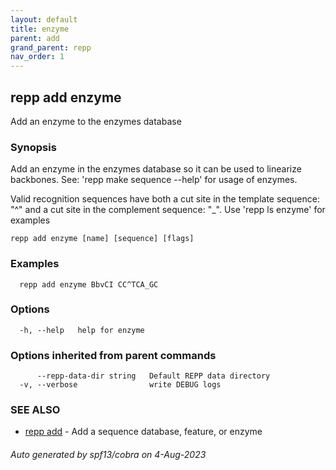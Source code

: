 ```yaml
---
layout: default
title: enzyme
parent: add
grand_parent: repp
nav_order: 1
---
```

## repp add enzyme

Add an enzyme to the enzymes database

### Synopsis

Add an enzyme in the enzymes database so it can be used to linearize backbones.
See: 'repp make sequence --help' for usage of enzymes.

Valid recognition sequences have both a cut site in the template sequence: "^" and
a cut site in the complement sequence: "_". Use 'repp ls enzyme' for examples

```
repp add enzyme [name] [sequence] [flags]
```

### Examples

```
  repp add enzyme BbvCI CC^TCA_GC
```

### Options

```
  -h, --help   help for enzyme
```

### Options inherited from parent commands

```
      --repp-data-dir string   Default REPP data directory
  -v, --verbose                write DEBUG logs
```

### SEE ALSO

* [repp add](repp_add)	 - Add a sequence database, feature, or enzyme

###### Auto generated by spf13/cobra on 4-Aug-2023

